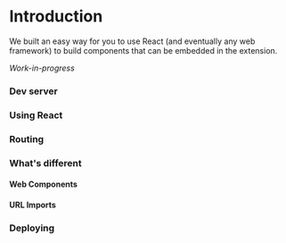 # Introduction

We built an easy way for you to use React (and eventually any web framework) to build components that can be embedded in the extension.

_Work-in-progress_

### Dev server

### Using React

### Routing

### What's different

#### Web Components

#### URL Imports

### Deploying
